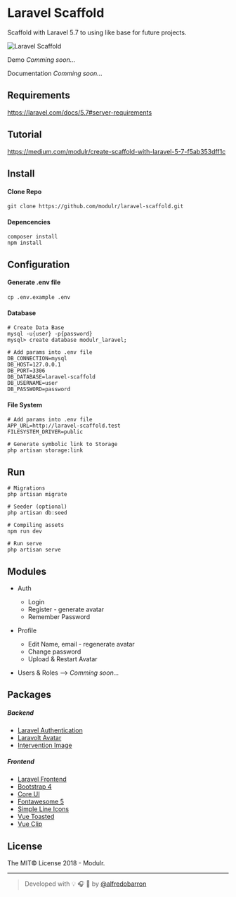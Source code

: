 # Laravel Scaffold
Scaffold with Laravel 5.7 to using like base for future projects.

![Laravel Scaffold](https://github.com/modulr/laravel-scaffold/blob/master/public/img/laravel-scaffold.jpg)


Demo _Comming soon..._

Documentation _Comming soon..._

## Requirements

https://laravel.com/docs/5.7#server-requirements


## Tutorial

https://medium.com/modulr/create-scaffold-with-laravel-5-7-f5ab353dff1c


## Install

#### Clone Repo

```
git clone https://github.com/modulr/laravel-scaffold.git
```

#### Depencencies

```
composer install
npm install
```


## Configuration

#### Generate .env file
```
cp .env.example .env
```

#### Database

```
# Create Data Base
mysql -u{user} -p{password}
mysql> create database modulr_laravel;
```

```
# Add params into .env file
DB_CONNECTION=mysql
DB_HOST=127.0.0.1
DB_PORT=3306
DB_DATABASE=laravel-scaffold
DB_USERNAME=user
DB_PASSWORD=password
```

#### File System
```
# Add params into .env file
APP_URL=http://laravel-scaffold.test
FILESYSTEM_DRIVER=public
```

```
# Generate symbolic link to Storage
php artisan storage:link
```


## Run

```
# Migrations
php artisan migrate

# Seeder (optional)
php artisan db:seed

# Compiling assets
npm run dev

# Run serve
php artisan serve
```


## Modules

- Auth
  - Login
  - Register - generate avatar
  - Remember Password


- Profile
  - Edit Name, email - regenerate avatar
  - Change password
  - Upload & Restart Avatar


- Users & Roles --> _Comming soon..._


## Packages

##### Backend
- [Laravel Authentication](https://laravel.com/docs/5.7/authentication)
- [Laravolt Avatar](https://github.com/laravolt/avatar)
- [Intervention Image](http://image.intervention.io/)


##### Frontend
- [Laravel Frontend](https://laravel.com/docs/5.7/frontend)
- [Bootstrap 4](https://getbootstrap.com/)
- [Core UI](https://coreui.io/)
- [Fontawesome 5](https://fontawesome.com/)
- [Simple Line Icons](http://simplelineicons.com/)
- [Vue Toasted](https://shakee93.github.io/vue-toasted/)
- [Vue Clip](https://vueclip.adonisjs.com/)



## License
The MIT© License 2018 - Modulr.

---

> Developed with :bulb: :headphones: :beer: by [@alfredobarron](https://github.com/alfredobarron)
